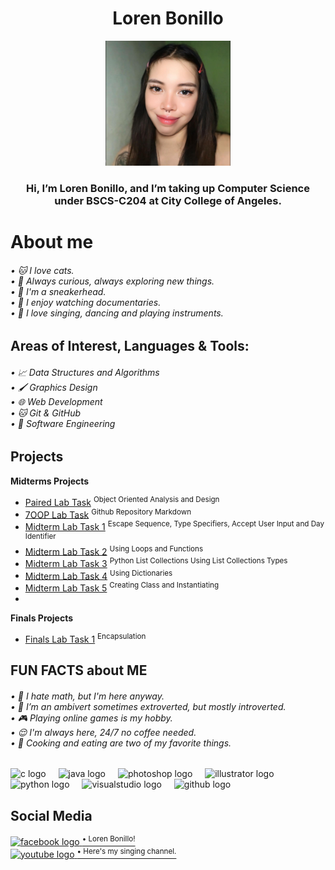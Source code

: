 <h1 align="center">Loren Bonillo</h1>


<div align="center">
  <img height="200" src="loren.jpg"  />
</div>

<h3 align="center">Hi, I’m Loren Bonillo, and I’m taking up Computer Science under BSCS-C204 at City College of Angeles.</h3>
<h1 align="left">About me</h1>
<h6 align="left">
  • 🐱 I love cats.<br>
  • 🌱 Always curious, always exploring new things.<br>
  • 👠 I'm a sneakerhead.<br>
  • 🎥 I enjoy watching documentaries.<br>
  • 🎤 I love singing, dancing and playing instruments.</h6>
  </p>
  
<h2 align="left">Areas of Interest, Languages & Tools:</h2>
<h6 align="left">
  •  📈 Data Structures and Algorithms<br>
  • 🖌️ Graphics Design<br>
  • 🌐 Web Development<br>
  • 🐱 Git & GitHub<br>
  • 🔧 Software Engineering</h6>
</p>

<h2 align="left">Projects</h2>

**Midterms Projects**  
- [Paired Lab Task]("https://github.com/lorenbonillo58/7OOP-Lab-Task/blob/main/Midtermlabtask/Midterm%20Paired%20Task.pdf") <sup> Object Oriented Analysis and Design </sup>
- [7OOP Lab Task]("https://github.com/lorenbonillo58/7OOP-Lab-Task/blob/main/Midtermlabtask/Midterm%20Lab%20task%201.pdf")  <sup> Github Repository Markdown </sup>
- [Midterm Lab Task 1]("https://github.com/lorenbonillo58/7OOP-Lab-Task/blob/main/Midtermlabtask/Midterm%20Lab%20Task%202.pdf")  <sup> Escape Sequence, Type Specifiers, Accept User Input and Day Identifier </sup>
- [Midterm Lab Task 2]("https://github.com/lorenbonillo58/7OOP-Lab-Task/blob/main/Midtermlabtask/Midterm%20Lab%20Task%202.pdf")  <sup> Using Loops and Functions </sup>
- [Midterm Lab Task 3]("https://github.com/lorenbonillo58/7OOP-Lab-Task/blob/main/Midtermlabtask/Midterm%20Lab%20Task%203%20-%20Python%20List%20Collections.pdf")  <sup> Python List Collections Using List Collections Types </sup>
- [Midterm Lab Task 4]("https://github.com/lorenbonillo58/7OOP-Lab-Task/blob/main/Midtermlabtask/Midterm%20Lab%20Task%204.pdf")  <sup> Using Dictionaries </sup>
- [Midterm Lab Task 5]("https://github.com/lorenbonillo58/7OOP-Lab-Task/blob/main/Midtermlabtask/Midterm%20Task%205%20Bonillo.pdf") <sup> Creating Class and Instantiating </sup>
- 
**Finals Projects**  
- [Finals Lab Task 1](#) <sup> Encapsulation </sup>
  </p>

<h2 align="left">FUN FACTS about ME</h2>
<h6 align="left">
  • 🤯 I hate math, but I'm here anyway.<br>
  • 👩 I’m an ambivert sometimes extroverted, but mostly introverted.<br>
  • 🎮 Playing online games is my hobby.<br>
  • 😌 I'm always here, 24/7 no coffee needed.<br>
  • 🍝 Cooking and eating are two of my favorite things.</h6>
</p>

<div align="left">
  <img src="https://cdn.jsdelivr.net/gh/devicons/devicon/icons/c/c-original.svg" height="40" alt="c logo"  />
  <img width="12" />
  <img src="https://cdn.jsdelivr.net/gh/devicons/devicon/icons/java/java-original.svg" height="40" alt="java logo"  />
  <img width="12" />
  <img src="https://cdn.jsdelivr.net/gh/devicons/devicon/icons/photoshop/photoshop-plain.svg" height="40" alt="photoshop logo"  />
  <img width="12" />
  <img src="https://cdn.jsdelivr.net/gh/devicons/devicon/icons/illustrator/illustrator-plain.svg" height="40" alt="illustrator logo"  />
  <img width="12" />
  <img src="https://cdn.jsdelivr.net/gh/devicons/devicon/icons/python/python-original.svg" height="40" alt="python logo"  />
  <img width="12" />
  <img src="https://cdn.jsdelivr.net/gh/devicons/devicon/icons/visualstudio/visualstudio-plain.svg" height="40" alt="visualstudio logo"  />
  <img width="12" />
  <img src="https://cdn.jsdelivr.net/gh/devicons/devicon/icons/github/github-original.svg" height="40" alt="github logo"  />
</div>
</p>

<h2 align="left">Social Media</h2>
<div align="left"> 
  
  <a href="https://www.facebook.com/lorenbonillo">
    <img src="https://cdn.simpleicons.org/facebook/1877F2" width="30" height="30" alt="facebook logo"  />
    <sup>• Loren Bonillo!</sup>
  </a><br>
  
  <a href="https://www.youtube.com/channel/UCeGyIW5X-NfGSvF5SEfdWiw">
    <img src="https://cdn.simpleicons.org/youtube/FF0000" width="25" height="25" alt="youtube logo"  />
    <sup>• Here's my singing channel.</sup>
  </a>
</div>
